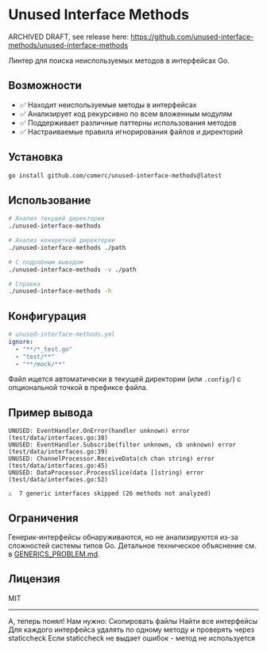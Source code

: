 # Unused Interface Methods

ARCHIVED DRAFT, see release here: https://github.com/unused-interface-methods/unused-interface-methods

Линтер для поиска неиспользуемых методов в интерфейсах Go.

## Возможности

- ✅ Находит неиспользуемые методы в интерфейсах
- ✅ Анализирует код рекурсивно по всем вложенным модулям
- ✅ Поддерживает различные паттерны использования методов
- ✅ Настраиваемые правила игнорирования файлов и директорий

## Установка

```bash
go install github.com/comerc/unused-interface-methods@latest
```

## Использование

```bash
# Анализ текущей директории
./unused-interface-methods

# Анализ конкретной директории
./unused-interface-methods ./path

# С подробным выводом
./unused-interface-methods -v ./path

# Справка
./unused-interface-methods -h
```

## Конфигурация

```yaml
# unused-interface-methods.yml
ignore:
  - "**/*_test.go"
  - "test/**"
  - "**/mock/**"
```

Файл ищется автоматически в текущей директории (или `.config/`) с опциональной точкой в префиксе файла.

## Пример вывода

```
UNUSED: EventHandler.OnError(handler unknown) error (test/data/interfaces.go:38)
UNUSED: EventHandler.Subscribe(filter unknown, cb unknown) error (test/data/interfaces.go:39)
UNUSED: ChannelProcessor.ReceiveData(ch chan string) error (test/data/interfaces.go:45)
UNUSED: DataProcessor.ProcessSlice(data []string) error (test/data/interfaces.go:52)

⚠️  7 generic interfaces skipped (26 methods not analyzed)
```

## Ограничения

Генерик-интерфейсы обнаруживаются, но не анализируются из-за сложностей системы типов Go. Детальное техническое объяснение см. в [GENERICS_PROBLEM.md](./doc/GENERICS_PROBLEM.md).

## Лицензия

MIT

---

А, теперь понял! Нам нужно:
Скопировать файлы
Найти все интерфейсы
Для каждого интерфейса удалять по одному методу и проверять через staticcheck
Если staticcheck не выдает ошибок - метод не используется